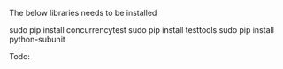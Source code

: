 
The below libraries needs to be installed 

sudo pip install concurrencytest
sudo pip install testtools
sudo pip install python-subunit

Todo:
